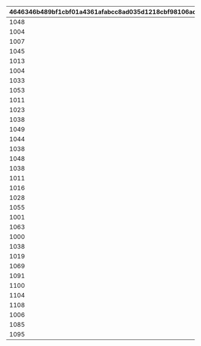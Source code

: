 |4646346b489bf1cbf01a4361afabcc8ad035d1218cbf98106adedae943a5a71e|1b5919f31c44ddb125545243821b71bbc58c7b4fc1ed5d0f5c9224b933cb7bf7|05c4e0f7387f3f54abff905fecfff544d800637785693bb166b92b43c72f75aa|bcbbbb2f83a4d6f3e2b986deaa7aabbb9ff8c851d550042eea696caf6673ed7b|efa4b7f899a69e15a759a63dd7aa6febc1de44f9087b31b00e27c0569c41b786|
| --- | --- | --- | --- | --- |
|1048|1037|1|1045|1025|
|1004|1062|2|1006|1003|
|1007|1029|3|1006|1003|
|1045|1025|4|1062|1047|
|1013|1003|5|1022|1043|
|1004|1048|6|1019|1006|
|1033|1037|7|1003|1062|
|1053|1050|8|1059|1056|
|1011|1030|9|1034|1001|
|1023|1046|10|1026|1063|
|1038|1014|11|1044|1020|
|1049|1008|12|1040|1017|
|1044|1017|13|1020|1023|
|1038|1001|14|1020|1017|
|1048|1036|15|1008|1030|
|1038|1004|16|1011|1044|
|1011|1005|17|1022|1043|
|1016|1042|18|1047|1046|
|1028|1041|19|1063|1014|
|1055|1061|20|1058|1052|
|1001|1031|21|1024|1025|
|1063|1064|22|1005|1024|
|1000|1066|23|1044|1040|
|1038|1076|24|1010|1000|
|1019|1077|25|1043|1003|
|1069|1071|26|1068|1070|
|1091|1089|27|1090|1092|
|1100|1097|28|1099|1098|
|1104|1101|29|1103|1102|
|1108|1105|30|1107|1106|
|1006|1083|31|1021|1012|
|1085|1086|32|1084|1087|
|1095|1093|33|1096|1094|